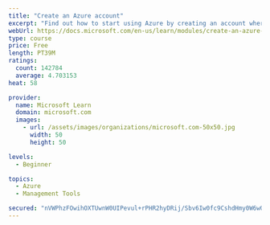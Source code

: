 ```yaml
---
title: "Create an Azure account"
excerpt: "Find out how to start using Azure by creating an account where you’ll see services and personal settings for identity, billing, and preferences."
webUrl: https://docs.microsoft.com/en-us/learn/modules/create-an-azure-account/
type: course
price: Free
length: PT39M
ratings:
  count: 142784
  average: 4.703153
heat: 58

provider:
  name: Microsoft Learn
  domain: microsoft.com
  images:
    - url: /assets/images/organizations/microsoft.com-50x50.jpg
      width: 50
      height: 50

levels:
  - Beginner

topics:
  - Azure
  - Management Tools

secured: "nVWPhzFOwihOXTUwnW0UIPevul+rPHR2hyDRij/Sbv6Iw0fc9CshdHmy0W6wO/trY5yT13AIlReaBjpQtMbBPn81vS2p3lRmSEFp5UhkqXxkZcIA8cCNPzZL0VXJzE801vG9WzJkyPybWf2v9K3dkBRmXYxdqeHxR9eUPrQAN7oa/GcJPEG+YHBqUZOoplpe5BXsc2Q7yRvbqKY6dY8msyT4wmVPF769/5CYPoTYdgaNufytJfStLYo1cpvF0tq1YNYSzTqR9St2t5cSoTtuxUCEliJr+proeGPslIE+nT4pKqPYP9RyeDv3mrWcBLLSoXKdb3YUst/bpL1YPF6FzT3SiGJALQ/maYAVWKchgIvBov3xOrQy8I/i6GqhuwUKpUW5qXnOaj790tQnewhz/fgyiLkTLRpFgC+zmadoA44jouZMN+mawmJ1CWCaG33Y;yvYSunq0xW2lPSWoC2jfIA=="
---
```


